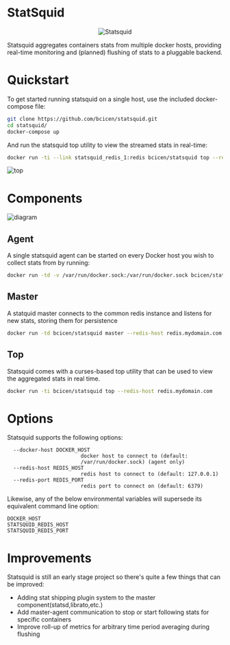 # StatSquid

<p align="center">
  <img src="https://raw.githubusercontent.com/bcicen/statsquid/master/statsquid.png" alt="Statsquid"/>
</p>

Statsquid aggregates containers stats from multiple docker hosts, providing real-time monitoring and (planned) flushing of stats to a pluggable backend.

# Quickstart

To get started running statsquid on a single host, use the included docker-compose file:

```bash
git clone https://github.com/bcicen/statsquid.git
cd statsquid/
docker-compose up
```

And run the statsquid top utility to view the streamed stats in real-time:
```bash
docker run -ti --link statsquid_redis_1:redis bcicen/statsquid top --redis-host redis
```

![top][top]

# Components

![diagram][diagram]

## Agent

A single statsquid agent can be started on every Docker host you wish to collect stats from by running:
```bash
docker run -td -v /var/run/docker.sock:/var/run/docker.sock bcicen/statsquid agent --redis-host redis.mydomain.com
```

## Master

A statquid master connects to the common redis instance and listens for new stats, storing them for persistence
```bash
docker run -td bcicen/statsquid master --redis-host redis.mydomain.com
```

## Top

Statsquid comes with a curses-based top utility that can be used to view the aggregated stats in real time.
```bash
docker run -ti bcicen/statsquid top --redis-host redis.mydomain.com
```

# Options

Statsquid supports the following options:
```
  --docker-host DOCKER_HOST
                        docker host to connect to (default:
                        /var/run/docker.sock) (agent only)
  --redis-host REDIS_HOST
                        redis host to connect to (default: 127.0.0.1)
  --redis-port REDIS_PORT
                        redis port to connect on (default: 6379)
```
Likewise, any of the below environmental variables will supersede its equivalent command line option:
```
DOCKER_HOST
STATSQUID_REDIS_HOST
STATSQUID_REDIS_PORT
```

# Improvements

Statsquid is still an early stage project so there's quite a few things that can be improved:
- Adding stat shipping plugin system to the master component(statsd,librato,etc.)
- Add master-agent communication to stop or start following stats for specific containers
- Improve roll-up of metrics for arbitrary time period averaging during flushing

[diagram]: http://i.imgur.com/3scUxxZl.png
[top]: http://i.imgur.com/5OfeDhV.gif
